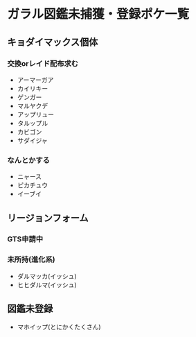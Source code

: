 # ガラル図鑑未捕獲・登録ポケ一覧

## キョダイマックス個体

### 交換orレイド配布求む

- アーマーガア
- カイリキー
- ゲンガー
- マルヤクデ
- アップリュー
- タルップル
- カビゴン
- サダイジャ

### なんとかする

- ニャース
- ピカチュウ
- イーブイ

## リージョンフォーム

### GTS申請中

### 未所持(進化系)

- ダルマッカ(イッシュ)
- ヒヒダルマ(イッシュ)

## 図鑑未登録

- マホイップ(とにかくたくさん)  
